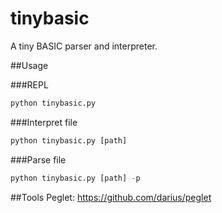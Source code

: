 tinybasic
=========

A tiny BASIC parser and interpreter.

##Usage

###REPL
``` python
python tinybasic.py
```
###Interpret file
``` python
python tinybasic.py [path]
```

###Parse file
``` python
python tinybasic.py [path] -p
```

##Tools 
Peglet: https://github.com/darius/peglet
